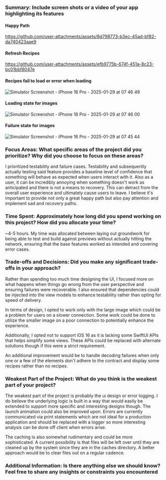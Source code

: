 ### Summary: Include screen shots or a video of your app highlighting its features

#### Happy Path
https://github.com/user-attachments/assets/6d798773-b3ec-45ad-bf82-da740423aae9

#### Refresh Recipes
https://github.com/user-attachments/assets/efb9775b-674f-451a-8c23-bc01bbf8047e

#### Recipes fail to load or error when loading
![Simulator Screenshot - iPhone 16 Pro - 2025-01-29 at 07 46 49](https://github.com/user-attachments/assets/1a28ea0f-f8fd-433e-8ebf-7f3ce270d568)

#### Loading state for images
![Simulator Screenshot - iPhone 16 Pro - 2025-01-29 at 07 46 00](https://github.com/user-attachments/assets/541eba2c-f6f7-4b81-810f-8ef869358132)

#### Failure state for images
![Simulator Screenshot - iPhone 16 Pro - 2025-01-29 at 07 45 44](https://github.com/user-attachments/assets/350d7798-7c5d-4e2e-b853-637ad007f0eb)


### Focus Areas: What specific areas of the project did you prioritize? Why did you choose to focus on these areas?

I prioritized testability and failure cases. Testability and subsequently actually testing said feature provides a baseline level of confidence that something will behave as expected when users interact with it. Also as a user, it can be incredibly annoying when something doesn't work as anticipated and there is not a means to recovery. This can detract from the overall user experience and ultimately cause users to leave. I believe it's important to provide not only a great happy path but also pay attention and implement sad and recovery paths.

### Time Spent: Approximately how long did you spend working on this project? How did you allocate your time?

~4-5 hours. My time was allocated between laying out groundwork for being able to test and build against previews without actually hitting the network, ensuring that the base features worked as intended and covering error cases.

### Trade-offs and Decisions: Did you make any significant trade-offs in your approach?

Rather than spending too much time designing the UI, I focused more on what happens when things go wrong from the user perspective and ensuring failures were recoverable. I also ensured that dependencies could be injected into the view models to enhance testability rather than opting for speed of delivery. 

In terms of design, I opted to work only with the large image which could be a problem for users on a slower connection. Some work could be done to utilize the smaller image on a poor connection to potentially enhance the experience.

Additionally, I opted not to support iOS 16 as it is lacking some SwiftUI APIs that helps simplify some views. These APIs could be replaced with alternate solutions though if this were a strict requirement.

An additional improvement would be to handle decoding failures when only one or a few of the elements don't adhere to the contract and display some recipes rather than no recipes.

### Weakest Part of the Project: What do you think is the weakest part of your project?

The weakest part of the project is probably the ui design or error logging. I do believe the underlying logic is built in a way that would easily be extended to support more specific and interesting designs though. The launch animation could also be improved upon. Errors are currently communicated via print statements which are not ideal for a production application and should be replaced with a logger so more interesting analysis can be done off client when errors arise. 

The caching is also somewhat rudimentary and could be more sophisticated. A current possibility is that files will be left over until they are cleaned up by the system since they are in the caches directory. A better approach would be to clear files out on a regular cadence. 

### Additional Information: Is there anything else we should know? Feel free to share any insights or constraints you encountered

